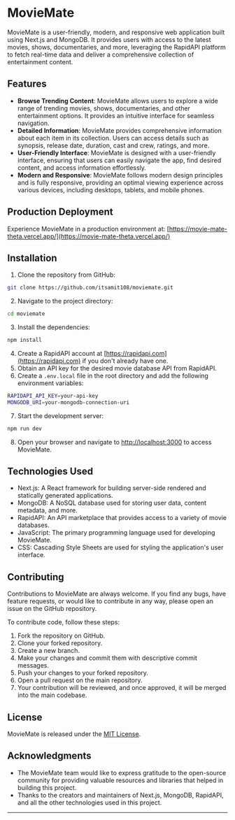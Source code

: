 
# MovieMate

MovieMate is a user-friendly, modern, and responsive web application built using Next.js and MongoDB. It provides users with access to the latest movies, shows, documentaries, and more, leveraging the RapidAPI platform to fetch real-time data and deliver a comprehensive collection of entertainment content.

## Features

- **Browse Trending Content**: MovieMate allows users to explore a wide range of trending movies, shows, documentaries, and other entertainment options. It provides an intuitive interface for seamless navigation.
- **Detailed Information**: MovieMate provides comprehensive information about each item in its collection. Users can access details such as synopsis, release date, duration, cast and crew, ratings, and more.
- **User-Friendly Interface**: MovieMate is designed with a user-friendly interface, ensuring that users can easily navigate the app, find desired content, and access information effortlessly.
- **Modern and Responsive**: MovieMate follows modern design principles and is fully responsive, providing an optimal viewing experience across various devices, including desktops, tablets, and mobile phones.

## Production Deployment

Experience MovieMate in a production environment at: [https://movie-mate-theta.vercel.app/](https://movie-mate-theta.vercel.app/)

## Installation

1. Clone the repository from GitHub:

```bash
git clone https://github.com/itsamit108/moviemate.git
```

2. Navigate to the project directory:

```bash
cd moviemate
```

3. Install the dependencies:

```bash
npm install
```

4. Create a RapidAPI account at [https://rapidapi.com](https://rapidapi.com) if you don't already have one.
5. Obtain an API key for the desired movie database API from RapidAPI.
6. Create a `.env.local` file in the root directory and add the following environment variables:

```bash
RAPIDAPI_API_KEY=your-api-key
MONGODB_URI=your-mongodb-connection-uri
```

7. Start the development server:

```bash
npm run dev
```

8. Open your browser and navigate to [http://localhost:3000](http://localhost:3000) to access MovieMate.

## Technologies Used

- Next.js: A React framework for building server-side rendered and statically generated applications.
- MongoDB: A NoSQL database used for storing user data, content metadata, and more.
- RapidAPI: An API marketplace that provides access to a variety of movie databases.
- JavaScript: The primary programming language used for developing MovieMate.
- CSS: Cascading Style Sheets are used for styling the application's user interface.

## Contributing

Contributions to MovieMate are always welcome. If you find any bugs, have feature requests, or would like to contribute in any way, please open an issue on the GitHub repository.

To contribute code, follow these steps:

1. Fork the repository on GitHub.
2. Clone your forked repository.
3. Create a new branch.
4. Make your changes and commit them with descriptive commit messages.
5. Push your changes to your forked repository.
6. Open a pull request on the main repository.
7. Your contribution will be reviewed, and once approved, it will be merged into the main codebase.

## License

MovieMate is released under the [MIT License](https://opensource.org/licenses/MIT).

## Acknowledgments

- The MovieMate team would like to express gratitude to the open-source community for providing valuable resources and libraries that helped in building this project.
- Thanks to the creators and maintainers of Next.js, MongoDB, RapidAPI, and all the other technologies used in this project.
---
